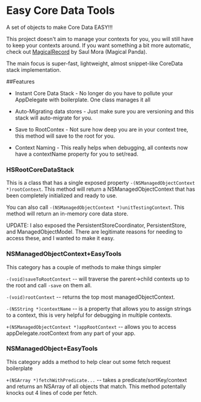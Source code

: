 Easy Core Data Tools
===============

A set of objects to make Core Data EASY!!!

This project doesn't aim to manage your contexts for you, you will still have to keep your contexts around. If you want something a bit more automatic, check out [MagicalRecord](https://github.com/magicalpanda/MagicalRecord) by Saul Mora (Magical Panda).

The main focus is super-fast, lightweight, almost snippet-like CoreData stack implementation.

##Features

- Instant Core Data Stack - No longer do you have to pollute your AppDelegate with boilerplate. One class manages it all

- Auto-Migrating data stores - Just make sure you are versioning and this stack will auto-migrate for you.

- Save to RootContex - Not sure how deep you are in your context tree, this method will save to the root for you.

- Context Naming - This really helps when debugging, all contexts now have a contextName property for you to set/read.


### HSRootCoreDataStack

This is a class that has a single exposed property `-(NSManagedObjectContext *)rootContext`. This method will return a NSManagedObjectContext that has been completely initialized and ready to use.

You can also call `-(NSManagedObjectContext *)unitTestingContext`. This method will return an in-memory core data store.

UPDATE: I also exposed the PersistentStoreCoordinator, PersistentStore, and ManagedObjectModel. There are legitimate reasons for needing to access these, and I wanted to make it easy.


### NSManagedObjectContext+EasyTools

This category has a couple of methods to make things simpler

`-(void)saveToRootContext` -- will traverse the parent->child contexts up to the root and call `-save` on them all.

`-(void)rootContext` -- returns the top most managedObjectContext.

`-(NSString *)contextName` -- is a property that allows you to assign strings to a context, this is very helpful for debugging in multiple contexts.

`+(NSManagedObjectContext *)appRootContext` -- allows you to access appDelegate.rootContext from any part of your app.

### NSManagedObject+EasyTools

This category adds a method to help clear out some fetch request boilerplate

`+(NSArray *)fetchWithPredicate...` -- takes a predicate/sortKey/context and returns an NSArray of all objects that match. This method potentally knocks out 4 lines of code per fetch.

